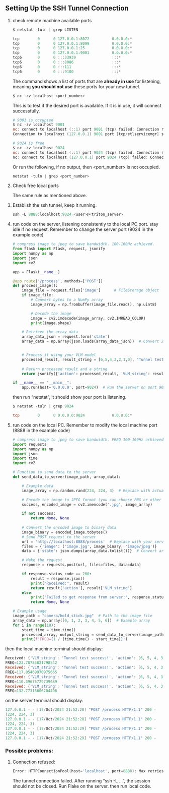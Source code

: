## Setting Up the SSH Tunnel Connection

1. check remote machine available ports
       
    ```powershell
    $ netstat -tuln | grep LISTEN

    tcp        0      0 127.0.0.1:8072          0.0.0.0:*               LISTEN     
    tcp        0      0 127.0.0.1:8099          0.0.0.0:*               LISTEN     
    tcp        0      0 127.0.0.1:25            0.0.0.0:*               LISTEN     
    tcp        0      0 127.0.0.1:9001          0.0.0.0:*               LISTEN     
    tcp6       0      0 :::33939                :::*                    LISTEN     
    tcp6       0      0 :::8086                 :::*                    LISTEN     
    tcp6       0      0 :::111                  :::*                    LISTEN     
    tcp6       0      0 :::9100                 :::*                    LISTEN 
    ```
    The command shows a list of ports that are **already in use** for listening, meaning **you should not use** these ports for your new tunnel. 
    
    ```powershell
    $ nc -zv localhost <port_number>
    ```
    This is to test if the desired port is available. If it is in use, it will connect successfully. 
    
    ```powershell
    # 9001 is occupied
    $ nc -zv localhost 9001
    nc: connect to localhost (::1) port 9001 (tcp) failed: Connection refused
    Connection to localhost (127.0.0.1) 9001 port [tcp/etlservicemgr] succeeded!
    
    # 9024 is free
    $ nc -zv localhost 9024
    nc: connect to localhost (::1) port 9024 (tcp) failed: Connection refused
    nc: connect to localhost (127.0.0.1) port 9024 (tcp) failed: Connection refused
    ```
    
    
    
    Or run the following, if no output, then <port_number> is not occupied.
    
    ```powershell
    netstat -tuln | grep <port_number>
    ```
    
2. Check free local ports
    
    The same rule as mentioned above. 
    
3. Establish the ssh tunnel, keep it running. 

    ```powershell
    ssh -L 8888:localhost:9024 <user>@<triton_server>
    ```

4. run code on the server, listening consistently to the local PC port. stay idle if no request. Remember to change the server port (9024 in the example code)
    
    ```python
    # compress image to jpeg to save bandwidth. 100-160Hz achieved. 
    from flask import Flask, request, jsonify
    import numpy as np
    import json
    import cv2

    app = Flask(__name__)

    @app.route('/process', methods=['POST'])
    def process_image():
        image_file = request.files['image']      # FileStorage object
        if image_file:
            # Convert bytes to a NumPy array
            image_array = np.frombuffer(image_file.read(), np.uint8)

            # Decode the image
            image = cv2.imdecode(image_array, cv2.IMREAD_COLOR)
            print(image.shape)

        # Retrieve the array data
        array_data_json = request.form['state']
        array_data = np.array(json.loads(array_data_json))  # Convert JSON back to array


        # Process it using your VLM model
        processed_result, result_string = [6,5,4,3,2,1,0], "Tunnel test success!"
        
        # Return processed result and a string
        return jsonify({'action': processed_result, 'VLM_string': result_string})

    if __name__ == "__main__":
        app.run(host='0.0.0.0', port=9024)  # Run the server on port 9024

    ```
    
    then run “netstat”, it should show your port is listening. 
    
    ```powershell
    $ netstat -tuln | grep 9024
    
    tcp        0      0 0.0.0.0:9024            0.0.0.0:*               LISTEN  
    ```
    
2. run code on the local PC. Remember to modify the local machine port (8888 in the example code)
    
    ```python
    # compress image to jpeg to save bandwidth. FREQ 100-160Hz achieved. 
    import requests
    import numpy as np
    import json
    import time 
    import cv2

    # Function to send data to the server
    def send_data_to_server(image_path, array_data):

        # Example data
        image_array = np.random.rand(224, 224, 3)  # Replace with actual image array

        # Encode the image to JPEG format (you can choose PNG or other formats)
        success, encoded_image = cv2.imencode('.jpg', image_array)

        if not success:
            return None, None
        
        # Convert the encoded image to binary data
        image_binary = encoded_image.tobytes()
        # Send POST request to the server
        url = 'http://localhost:8888/process'  # Replace with your server IP and port
        files = {'image': ('image.jpg', image_binary, 'image/jpeg')}
        data = {'state': json.dumps(array_data.tolist())}  # Convert array to list and then JSON format

        # Make the request
        response = requests.post(url, files=files, data=data)

        if response.status_code == 200:
            result = response.json()
            print("Received:", result)
            return result['action'], result['VLM_string']
        else:
            print("Failed to get response from server:", response.status_code)
            return None, None

    # Example usage
    image_path = "camera/hold_stick.jpg"  # Path to the image file
    array_data = np.array([0, 1, 2, 3, 4, 5, 6])  # Example array
    for i in range(10):
        start_time = time.time()
        processed_array, output_string = send_data_to_server(image_path, array_data)
        print(f'FREQ={1 / (time.time() - start_time)}')

    ```
    

then the local machine terminal should display:

```powershell
Received: {'VLM_string': 'Tunnel test success!', 'action': [6, 5, 4, 3, 2, 1, 0]}
FREQ=123.78785821798542
Received: {'VLM_string': 'Tunnel test success!', 'action': [6, 5, 4, 3, 2, 1, 0]}
FREQ=117.05469970975665
Received: {'VLM_string': 'Tunnel test success!', 'action': [6, 5, 4, 3, 2, 1, 0]}
FREQ=110.39675729739689
Received: {'VLM_string': 'Tunnel test success!', 'action': [6, 5, 4, 3, 2, 1, 0]}
FREQ=132.77315606204496
```

on the server terminal should display:

```powershell
127.0.0.1 - - [17/Oct/2024 21:52:28] "POST /process HTTP/1.1" 200 -
(224, 224, 3)
127.0.0.1 - - [17/Oct/2024 21:52:28] "POST /process HTTP/1.1" 200 -
(224, 224, 3)
127.0.0.1 - - [17/Oct/2024 21:52:29] "POST /process HTTP/1.1" 200 -
(224, 224, 3)
127.0.0.1 - - [17/Oct/2024 21:52:29] "POST /process HTTP/1.1" 200 -
```

### Possible problems:

1. Connection refused:
    
    ```powershell
    Error: HTTPConnectionPool(host='localhost', port=8888): Max retries exceeded with url: /process (Caused by NewConnectionError('<urllib3.connection.HTTPConnection object at 0x7f82be2d2170>: Failed to establish a new connection: [Errno 111] Connection refused'))
    ```
    
    The tunnel connection failed. After running “ssh -L …”, the session should not be closed. Run Flake on the server. then run local code.